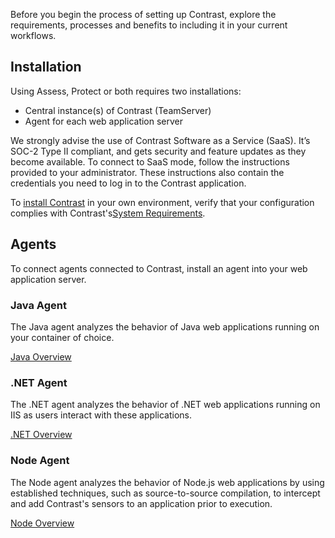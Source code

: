<!--
title: "Overview"
description: "Overview of agent setup with Contrast"
tags: "EOP overview Contrast agents installation setup"
-->

Before you begin the process of setting up Contrast, explore the requirements, processes and benefits to including it in your current workflows. 

## Installation

Using Assess, Protect or both requires two installations:
* Central instance(s) of Contrast (TeamServer)
* Agent for each web application server

We strongly advise the use of Contrast Software as a Service (SaaS). It’s SOC-2 Type II compliant, and gets security and feature updates as they become available. To connect to SaaS mode, follow the instructions provided to your administrator. These instructions also contain the credentials you need to log in to the Contrast application. 

To [install Contrast](installation-setupinstall.html) in your own environment, verify that your configuration complies with Contrast's[System Requirements](installation-setup.html#contrast-reqs).

## Agents 

To connect agents connected to Contrast, install an agent into your web application server. <!-- Contrast inventories all included servers, applications in each run, vulnerabilities in each application, and CVEs in each library used by each application. -->

### Java Agent 
The Java agent analyzes the behavior of Java web applications running on your container of choice.

[Java Overview](installation-java.html#java-overview)

### .NET Agent
The .NET agent analyzes the behavior of .NET web applications running on IIS as users interact with these applications.

[.NET Overview](installation-net.html#net-overview)

### Node Agent
The Node agent analyzes the behavior of Node.js web applications by using established techniques, such as source-to-source compilation, to intercept and add Contrast's sensors to an application prior to execution. 

[Node Overview](installation-node.html#node-overview)
